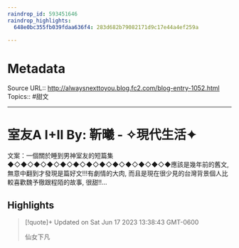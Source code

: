 ```yaml
---
raindrop_id: 593451646
raindrop_highlights:
  648e0bc355fb039fdaa636f4: 283d682b79082171d9c17e44a4ef259a

---
```


# Metadata
Source URL:: http://alwaysnexttoyou.blog.fc2.com/blog-entry-1052.html
Topics:: #甜文

---
# 室友A I+II By: 靳曦 - ✧現代生活✦

文案：一個關於睡到男神室友的短篇集◆◇◆◇◆◇◆◇◆◇◆◇◆◇◆◇◆◇◆◇◆◇◆◇◆應該是幾年前的舊文, 無意中翻到才發現是篇好文!!!有劇情的大肉, 而且是現在很少見的台灣背景個人比較喜歡魏予徹跟程陌的故事, 很甜!!...

## Highlights

> [!quote]+ Updated on Sat Jun 17 2023 13:38:43 GMT-0600
>
> 仙女下凡
